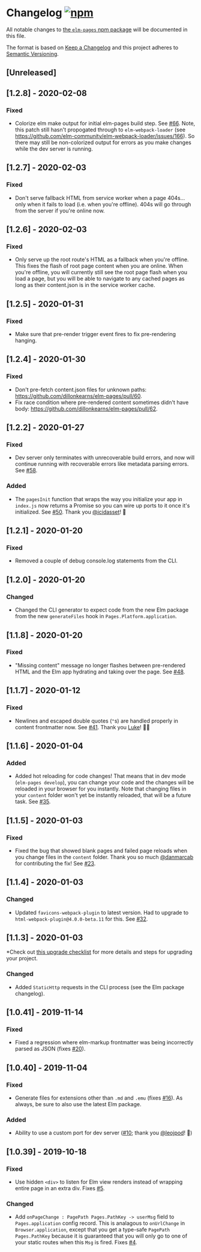 # Changelog [![npm](https://img.shields.io/npm/v/elm-pages.svg)](https://npmjs.com/package/elm-pages)

All notable changes to
[the `elm-pages` npm package](https://www.npmjs.com/package/elm-pages)
will be documented in this file.

The format is based on [Keep a Changelog](http://keepachangelog.com/en/1.0.0/)
and this project adheres to [Semantic Versioning](http://semver.org/spec/v2.0.0.html).

## [Unreleased]

## [1.2.8] - 2020-02-08

### Fixed
- Colorize elm make output for initial elm-pages build step. See [#66](https://github.com/dillonkearns/elm-pages/issues/66).
    Note, this patch still hasn't propogated through to `elm-webpack-loader` (see https://github.com/elm-community/elm-webpack-loader/issues/166).
    So there may still be non-colorized output for errors as you make changes while the dev server is running.

## [1.2.7] - 2020-02-03

### Fixed
- Don't serve fallback HTML from service worker when a page 404s... only when it fails to load (i.e. when
    you're offline). 404s will go through from the server if you're online now.

## [1.2.6] - 2020-02-03

### Fixed
- Only serve up the root route's HTML as a fallback when you're offline. This fixes the flash of root page content
    when you are online. When you're offline, you will currently still see the root page flash when you load a page,
    but you will be able to navigate to any cached pages as long as their content.json is in the service worker cache.

## [1.2.5] - 2020-01-31

### Fixed
- Make sure that pre-render trigger event fires to fix pre-rendering hanging.

## [1.2.4] - 2020-01-30

### Fixed
- Don't pre-fetch content.json files for unknown paths: https://github.com/dillonkearns/elm-pages/pull/60.
- Fix race condition where pre-rendered content sometimes didn't have body: https://github.com/dillonkearns/elm-pages/pull/62.

## [1.2.2] - 2020-01-27

### Fixed
- Dev server only terminates with unrecoverable build errors, and now will
     continue running with recoverable errors like metadata parsing errors.
     See [#58](https://github.com/dillonkearns/elm-pages/pull/58).

### Added
- The `pagesInit` function that wraps the way you initialize your app in `index.js` now returns a Promise
    so you can wire up ports to it once it's initialized. See [#50](https://github.com/dillonkearns/elm-pages/pull/50).
    Thank you [@icidasset](https://github.com/icidasset)! 🙏

## [1.2.1] - 2020-01-20

### Fixed
- Removed a couple of debug console.log statements from the CLI.

## [1.2.0] - 2020-01-20

### Changed
- Changed the CLI generator to expect code from the new Elm package from the new
    `generateFiles` hook in `Pages.Platform.application`.

## [1.1.8] - 2020-01-20

### Fixed
- "Missing content" message no longer flashes between pre-rendered HTML and the Elm app hydrating and taking over the page. See [#48](https://github.com/dillonkearns/elm-pages/pull/48).

## [1.1.7] - 2020-01-12

### Fixed
- Newlines and escaped double quotes (`"`s) are handled properly in content frontmatter now. See [#41](https://github.com/dillonkearns/elm-pages/pull/41). Thank you [Luke](https://github.com/lukewestby)! 🎉🙏

## [1.1.6] - 2020-01-04

### Added
- Added hot reloading for code changes! That means that in dev mode (`elm-pages develop`),
    you can change your code and the changes will be reloaded in your browser for you instantly.
    Note that changing files in your `content` folder won't yet be instantly reloaded, that will
    be a future task. See [#35](https://github.com/dillonkearns/elm-pages/pull/35).

## [1.1.5] - 2020-01-03

### Fixed
- Fixed the bug that showed blank pages and failed page reloads when you change files in the `content` folder. Thank you so much [@danmarcab](https://github.com/danmarcab) for contributing the fix! See [#23](https://github.com/dillonkearns/elm-pages/pull/23).

## [1.1.4] - 2020-01-03

### Changed
- Updated `favicons-webpack-plugin` to latest version. Had to upgrade to `html-webpack-plugin@4.0.0-beta.11`
  for this. See [#32](https://github.com/dillonkearns/elm-pages/issues/32).

## [1.1.3] - 2020-01-03

*Check out [this upgrade checklist](https://github.com/dillonkearns/elm-pages/blob/master/docs/upgrade-guide.md#upgrading-to-elm-package-110-and-npm-package-113) for more details and steps for upgrading your project.

### Changed
- Added `StaticHttp` requests in the CLI process (see the Elm package changelog).

## [1.0.41] - 2019-11-14

### Fixed
- Fixed a regression where elm-markup frontmatter was being incorrectly parsed as JSON
    (fixes [#20](https://github.com/dillonkearns/elm-pages/issues/20)).

## [1.0.40] - 2019-11-04

### Fixed
- Generate files for extensions other than `.md` and `.emu` (fixes [#16](https://github.com/dillonkearns/elm-pages/issues/16)).
   As always, be sure to also use the latest Elm package.

### Added
- Ability to use a custom port for dev server ([#10](https://github.com/dillonkearns/elm-pages/pull/10); thank you [@leojpod](https://github.com/leojpod)! 🎉)

## [1.0.39] - 2019-10-18

### Fixed
- Use hidden `<div>` to listen for Elm view renders instead of wrapping entire
   page in an extra div. Fixes [#5](https://github.com/dillonkearns/elm-pages/issues/5).

### Changed
- Add `onPageChange : PagePath Pages.PathKey -> userMsg` field to `Pages.application` config record.
    This is analagous to `onUrlChange` in `Browser.application`, except that you get a
    type-safe `PagePath Pages.PathKey` because it is guaranteed that you will only
    go to one of your static routes when this `Msg` is fired. Fixes [#4](https://github.com/dillonkearns/elm-pages/issues/4).
